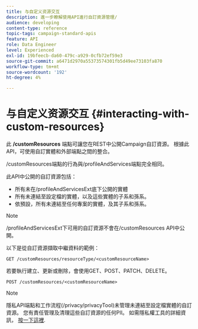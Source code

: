 ```yaml
---
title: 与自定义资源交互
description: 進一步瞭解使用API進行自訂資源管理/
audience: developing
content-type: reference
topic-tags: campaign-standard-apis
feature: API
role: Data Engineer
level: Experienced
exl-id: 19bfeecb-da60-479c-a929-0cfb72ef59e3
source-git-commit: a6471d2970a55373574301fb5d49ee73103fa870
workflow-type: tm+mt
source-wordcount: '192'
ht-degree: 4%

---
```


# 与自定义资源交互 {#interacting-with-custom-resources}

此 **/customResources** 端點可讓您在REST中公開Campaign自訂資源。 根據此API，可使用自訂實體和外部端點之間的整合。

/customResources端點的行為與/profileAndServices端點完全相同。

此API中公開的自訂資源包括：

* 所有未在/profileAndServicesExt底下公開的實體
* 所有未連結至設定檔的實體，以及這些實體的子系和孫系。
* 依預設，所有未連結至任何專案的實體，及其子系和孫系。

>[!NOTE]
>/profileAndServicesExt下可用的自訂資源不會在/customResources API中公開。


以下是從自訂資源擷取中繼資料的範例：

```
GET /customResources/resourceType/<customResourceName>
```

若要執行建立、更新或刪除，會使用GET、POST、PATCH、DELETE。

```
POST /customResources/<customResourceName>
```

>[!NOTE]
>隱私API端點和工作流程(/privacy/privacyTool)未管理未連結至設定檔實體的自訂資源。
>您有責任管理及清理這些自訂資源的任何PII。 如需隱私權工具的詳細資訊， [按一下這裡](../../api/using/creating-a-privacy-request.md).
